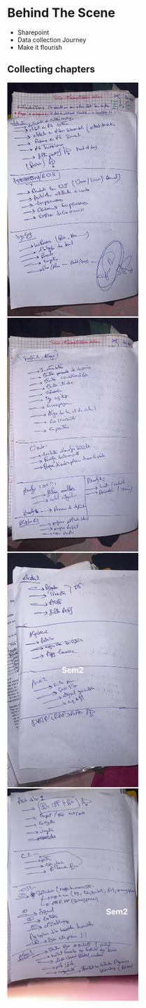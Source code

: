 # Behind The Scene 

- Sharepoint
- Data collection Journey 
- Make it flourish


## Collecting chapters

<img src="assets/sem1.jpg" width="300">

<img src="assets/sem11.jpg" width="300">


<img src="assets/sem2.jpg" width="300">



<img src="assets/sem22.jpg" width="300">
